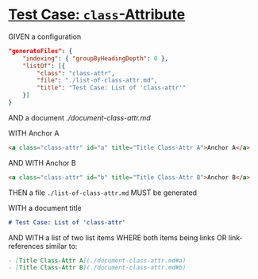 # [Test Case: `class`-Attribute](#test-case-class-attribute)

GIVEN a configuration

```json
"generateFiles": {
    "indexing": { "groupByHeadingDepth": 0 },
    "listOf": [{
        "class": "class-attr",
        "file": "./list-of-class-attr.md",
        "title": "Test Case: List of 'class-attr'"
    }]
}
```

AND a document _./document-class-attr.md_

WITH <a class="class-attr" id="a" title="Title Class-Attr A">Anchor A</a>

```md
<a class="class-attr" id="a" title="Title Class-Attr A">Anchor A</a>
```

AND WITH <a class="class-attr" id="b" title="Title Class-Attr B">Anchor B</a>

```md
<a class="class-attr" id="b" title="Title Class-Attr B">Anchor B</a>
```

THEN a file `./list-of-class-attr.md` MUST be generated

WITH a document title

```md
# Test Case: List of 'class-attr'
```

AND WITH a list of two list items WHERE both items being links OR link-references similar to:

```md
- [Title Class-Attr A](./document-class-attr.md#a)
- [Title Class-Attr B](./document-class-attr.md#b)
```
